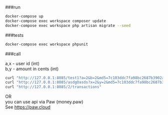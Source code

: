 

###run

```bash
docker-compose up
docker-compose exec workspace composer update
docker-compose exec workspace php artisan migrate --seed
```

###tests

```bash
docker-compose exec workspace phpunit
```


###call

a,x - user id (int)  
b,y - amount in cents (int)
```bash
curl "http://127.0.0.1:8085/test1?a=2&b=2&md5=7c103ddc7fa98bc2687b3902ad4f2710"
curl "http://127.0.0.1:8085/asdgOasds?x=2&y=2&md5=7c103ddc7fa98bc2687b3902ad4f2710"
curl "http://127.0.0.1:8085/2/transactions"
```

OR  
you can use api via Paw (money.paw)  
See https://paw.cloud